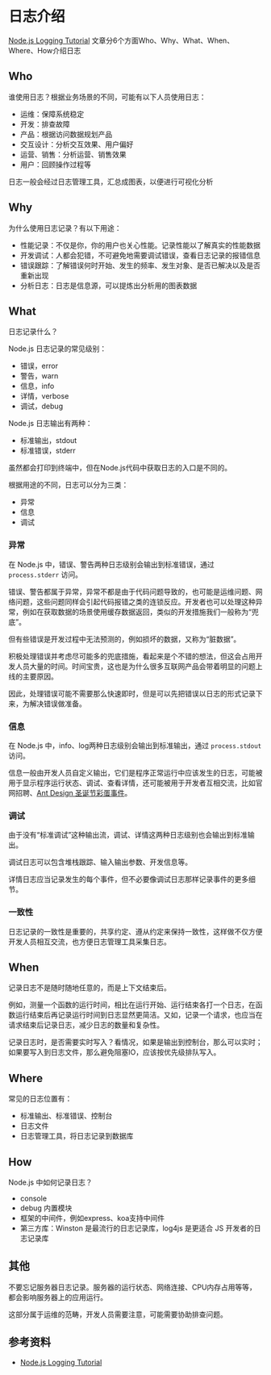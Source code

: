 # 日志介绍
[Node.js Logging Tutorial](https://stackify.com/node-js-logging/) 文章分6个方面Who、Why、What、When、Where、How介绍日志

## Who
谁使用日志？根据业务场景的不同，可能有以下人员使用日志：
- 运维：保障系统稳定
- 开发：排查故障
- 产品：根据访问数据规划产品
- 交互设计：分析交互效果、用户偏好
- 运营、销售：分析运营、销售效果
- 用户：回顾操作过程等

日志一般会经过日志管理工具，汇总成图表，以便进行可视化分析

## Why

为什么使用日志记录？有以下用途：
- 性能记录：不仅是你，你的用户也关心性能。记录性能以了解真实的性能数据
- 开发调试：人都会犯错，不可避免地需要调试错误，查看日志记录的报错信息
- 错误跟踪：了解错误何时开始、发生的频率、发生对象、是否已解决以及是否重新出现
- 分析日志：日志是信息源，可以提炼出分析用的图表数据

## What
日志记录什么？

Node.js 日志记录的常见级别：
- 错误，error
- 警告，warn
- 信息，info
- 详情，verbose
- 调试，debug

Node.js 日志输出有两种：
- 标准输出，stdout
- 标准错误，stderr

虽然都会打印到终端中，但在Node.js代码中获取日志的入口是不同的。

根据用途的不同，日志可以分为三类：
- 异常
- 信息
- 调试

### 异常
在 Node.js 中，错误、警告两种日志级别会输出到标准错误，通过 `process.stderr` 访问。

错误、警告都属于异常，异常不都是由于代码问题导致的，也可能是运维问题、网络问题，这些问题同样会引起代码报错之类的连锁反应。开发者也可以处理这种异常，例如在获取数据的场景使用缓存数据返回，类似的开发措施我们一般称为“兜底”。

但有些错误是开发过程中无法预测的，例如损坏的数据，又称为“脏数据”。

积极处理错误并考虑尽可能多的兜底措施，看起来是个不错的想法，但这会占用开发人员大量的时间。时间宝贵，这也是为什么很多互联网产品会带着明显的问题上线的主要原因。

因此，处理错误可能不需要那么快速即时，但是可以先把错误以日志的形式记录下来，为解决错误做准备。

### 信息

在 Node.js 中，info、log两种日志级别会输出到标准输出，通过 `process.stdout` 访问。

信息一般由开发人员自定义输出，它们是程序正常运行中应该发生的日志，可能被用于显示程序运行状态、调试、查看详情，还可能被用于开发者互相交流，比如官网招聘、[Ant Design 圣诞节彩蛋事件](https://www.zhihu.com/question/306858501)。

### 调试

由于没有“标准调试”这种输出流，调试、详情这两种日志级别也会输出到标准输出。

调试日志可以包含堆栈跟踪、输入输出参数、开发信息等。

详情日志应当记录发生的每个事件，但不必要像调试日志那样记录事件的更多细节。

### 一致性

日志记录的一致性是重要的，共享约定、遵从约定来保持一致性，这样做不仅方便开发人员相互交流，也方便日志管理工具采集日志。

## When

记录日志不是随时随地任意的，而是上下文结束后。

例如，测量一个函数的运行时间，相比在运行开始、运行结束各打一个日志，在函数运行结束后再记录运行时间到日志显然更简洁。又如，记录一个请求，也应当在请求结束后记录日志，减少日志的数量和复杂性。

记录日志时，是否需要实时写入？看情况，如果是输出到控制台，那么可以实时；如果要写入到日志文件，那么避免阻塞IO，应该按优先级排队写入。

## Where

常见的日志位置有：
- 标准输出、标准错误、控制台
- 日志文件
- 日志管理工具，将日志记录到数据库

## How

Node.js 中如何记录日志？

- console
- debug 内置模块
- 框架的中间件，例如express、koa支持中间件
- 第三方库：Winston 是最流行的日志记录库，log4js 是更适合 JS 开发者的日志记录库

## 其他

不要忘记服务器日志记录。服务器的运行状态、网络连接、CPU内存占用等等，都会影响服务器上的应用运行。

这部分属于运维的范畴，开发人员需要注意，可能需要协助排查问题。

## 参考资料

- [Node.js Logging Tutorial](https://stackify.com/node-js-logging/)